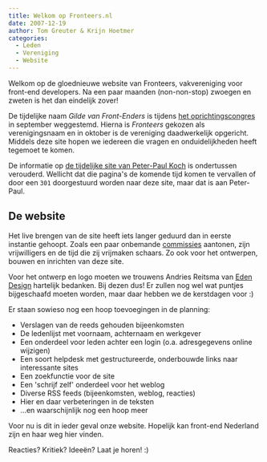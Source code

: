 ```yaml
---
title: Welkom op Fronteers.nl
date: 2007-12-19
author: Tom Greuter & Krijn Hoetmer
categories: 
  - Leden
  - Vereniging
  - Website
---
```

Welkom op de gloednieuwe website van Fronteers, vakvereniging voor front-end developers. Na een paar maanden (non-non-stop) zwoegen en zweten is het dan eindelijk zover!

De tijdelijke naam _Gilde van Front-Enders_ is tijdens [het oprichtingscongres](/vereniging/bestuur/notulen/18-09-07) in september weggestemd. Hierna is _Fronteers_ gekozen als verenigingsnaam en in oktober is de vereniging daadwerkelijk opgericht. Middels deze site hopen we iedereen die vragen en onduidelijkheden heeft tegemoet te komen.

De informatie op [de tijdelijke site van Peter-Paul Koch](http://www.quirksmode.org/branche/) is ondertussen verouderd. Wellicht dat die pagina's de komende tijd komen te vervallen of door een `301` doorgestuurd worden naar deze site, maar dat is aan Peter-Paul.

## De website

Het live brengen van de site heeft iets langer geduurd dan in eerste instantie gehoopt. Zoals een paar onbemande [commissies](/vereniging/commissies) aantonen, zijn vrijwilligers en de tijd die zij vrijmaken schaars. Zo ook voor het ontwerpen, bouwen en inrichten van deze site.

Voor het ontwerp en logo moeten we trouwens Andries Reitsma van [Eden Design](http://www.edendesign.nl/) hartelijk bedanken. Bij dezen dus! Er zullen nog wel wat puntjes bijgeschaafd moeten worden, maar daar hebben we de kerstdagen voor :)

Er staan sowieso nog een hoop toevoegingen in de planning:

* Verslagen van de reeds gehouden bijeenkomsten
* De ledenlijst met voornaam, achternaam en werkgever
* Een onderdeel voor leden achter een login (o.a. adresgegevens online wijzigen)
* Een soort helpdesk met gestructureerde, onderbouwde links naar interessante sites
* Een zoekfunctie voor de site
* Een 'schrijf zelf' onderdeel voor het weblog
* Diverse RSS feeds (bijeenkomsten, weblog, reacties)
* Hier en daar verbeteringen in de teksten
* …en waarschijnlijk nog een hoop meer

Voor nu is dit in ieder geval onze website. Hopelijk kan front-end Nederland zijn en haar weg hier vinden.

Reacties? Kritiek? Ideeën? Laat je horen! :)
